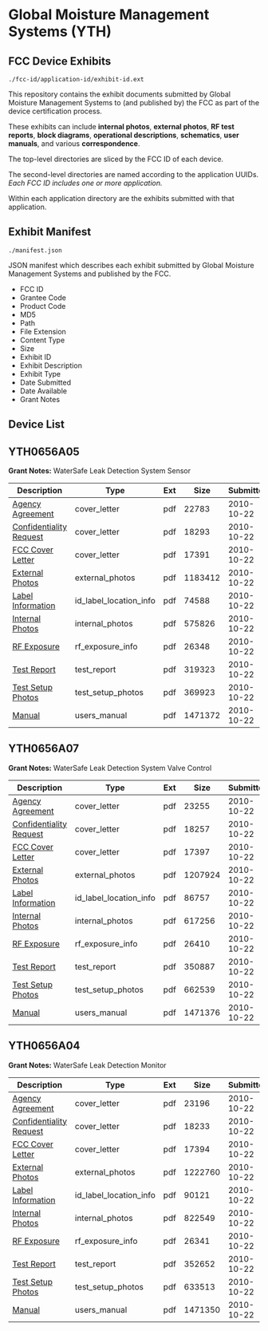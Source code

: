 # Global Moisture Management Systems (YTH)
## FCC Device Exhibits

```
./fcc-id/application-id/exhibit-id.ext
```

This repository contains the exhibit documents submitted by Global Moisture Management Systems to (and published by) the FCC as part of the device certification process.

These exhibits can include **internal photos**, **external photos**, **RF test reports**, **block diagrams**, **operational descriptions**, **schematics**, **user manuals**, and various **correspondence**.

The top-level directories are sliced by the FCC ID of each device.

The second-level directories are named according to the application UUIDs. *Each FCC ID includes one or more application.*

Within each application directory are the exhibits submitted with that application. 

## Exhibit Manifest

```
./manifest.json
```

JSON manifest which describes each exhibit submitted by Global Moisture Management Systems and published by the FCC.

- FCC ID
- Grantee Code
- Product Code
- MD5
- Path
- File Extension
- Content Type
- Size
- Exhibit ID
- Exhibit Description
- Exhibit Type
- Date Submitted
- Date Available
- Grant Notes

## Device List
## YTH0656A05
**Grant Notes:** WaterSafe Leak Detection System Sensor

| Description | Type | Ext | Size | Submitted | Available |
| ----------- | ---- | --- | ---- | --------- | --------- |
| [Agency Agreement](YTH0656A05/cf8215a0e76a75ac5b77d7a38e50bbd0/1364324.pdf) | cover_letter | pdf | 22783 | 2010-10-22 | 2010-10-22 |
| [Confidentiality Request](YTH0656A05/cf8215a0e76a75ac5b77d7a38e50bbd0/1364325.pdf) | cover_letter | pdf | 18293 | 2010-10-22 | 2010-10-22 |
| [FCC Cover Letter](YTH0656A05/cf8215a0e76a75ac5b77d7a38e50bbd0/1364326.pdf) | cover_letter | pdf | 17391 | 2010-10-22 | 2010-10-22 |
| [External Photos](YTH0656A05/cf8215a0e76a75ac5b77d7a38e50bbd0/1364323.pdf) | external_photos | pdf | 1183412 | 2010-10-22 | 2010-10-22 |
| [Label Information](YTH0656A05/cf8215a0e76a75ac5b77d7a38e50bbd0/1364328.pdf) | id_label_location_info | pdf | 74588 | 2010-10-22 | 2010-10-22 |
| [Internal Photos](YTH0656A05/cf8215a0e76a75ac5b77d7a38e50bbd0/1364327.pdf) | internal_photos | pdf | 575826 | 2010-10-22 | 2010-10-22 |
| [RF Exposure](YTH0656A05/cf8215a0e76a75ac5b77d7a38e50bbd0/1364330.pdf) | rf_exposure_info | pdf | 26348 | 2010-10-22 | 2010-10-22 |
| [Test Report](YTH0656A05/cf8215a0e76a75ac5b77d7a38e50bbd0/1364331.pdf) | test_report | pdf | 319323 | 2010-10-22 | 2010-10-22 |
| [Test Setup Photos](YTH0656A05/cf8215a0e76a75ac5b77d7a38e50bbd0/1364332.pdf) | test_setup_photos | pdf | 369923 | 2010-10-22 | 2010-10-22 |
| [Manual](YTH0656A05/cf8215a0e76a75ac5b77d7a38e50bbd0/1364329.pdf) | users_manual | pdf | 1471372 | 2010-10-22 | 2010-10-22 |
## YTH0656A07
**Grant Notes:** WaterSafe Leak Detection System Valve Control

| Description | Type | Ext | Size | Submitted | Available |
| ----------- | ---- | --- | ---- | --------- | --------- |
| [Agency Agreement](YTH0656A07/62486e129605bd6b12dc971c4c0f8e64/1364311.pdf) | cover_letter | pdf | 23255 | 2010-10-22 | 2010-10-22 |
| [Confidentiality Request](YTH0656A07/62486e129605bd6b12dc971c4c0f8e64/1364312.pdf) | cover_letter | pdf | 18257 | 2010-10-22 | 2010-10-22 |
| [FCC Cover Letter](YTH0656A07/62486e129605bd6b12dc971c4c0f8e64/1364313.pdf) | cover_letter | pdf | 17397 | 2010-10-22 | 2010-10-22 |
| [External Photos](YTH0656A07/62486e129605bd6b12dc971c4c0f8e64/1364310.pdf) | external_photos | pdf | 1207924 | 2010-10-22 | 2010-10-22 |
| [Label Information](YTH0656A07/62486e129605bd6b12dc971c4c0f8e64/1364315.pdf) | id_label_location_info | pdf | 86757 | 2010-10-22 | 2010-10-22 |
| [Internal Photos](YTH0656A07/62486e129605bd6b12dc971c4c0f8e64/1364314.pdf) | internal_photos | pdf | 617256 | 2010-10-22 | 2010-10-22 |
| [RF Exposure](YTH0656A07/62486e129605bd6b12dc971c4c0f8e64/1364317.pdf) | rf_exposure_info | pdf | 26410 | 2010-10-22 | 2010-10-22 |
| [Test Report](YTH0656A07/62486e129605bd6b12dc971c4c0f8e64/1364318.pdf) | test_report | pdf | 350887 | 2010-10-22 | 2010-10-22 |
| [Test Setup Photos](YTH0656A07/62486e129605bd6b12dc971c4c0f8e64/1364319.pdf) | test_setup_photos | pdf | 662539 | 2010-10-22 | 2010-10-22 |
| [Manual](YTH0656A07/62486e129605bd6b12dc971c4c0f8e64/1364316.pdf) | users_manual | pdf | 1471376 | 2010-10-22 | 2010-10-22 |
## YTH0656A04
**Grant Notes:** WaterSafe Leak Detection Monitor

| Description | Type | Ext | Size | Submitted | Available |
| ----------- | ---- | --- | ---- | --------- | --------- |
| [Agency Agreement](YTH0656A04/9a55ea36e245f59a295f7ac7b6cd3778/1364298.pdf) | cover_letter | pdf | 23196 | 2010-10-22 | 2010-10-22 |
| [Confidentiality Request](YTH0656A04/9a55ea36e245f59a295f7ac7b6cd3778/1364299.pdf) | cover_letter | pdf | 18233 | 2010-10-22 | 2010-10-22 |
| [FCC Cover Letter](YTH0656A04/9a55ea36e245f59a295f7ac7b6cd3778/1364300.pdf) | cover_letter | pdf | 17394 | 2010-10-22 | 2010-10-22 |
| [External Photos](YTH0656A04/9a55ea36e245f59a295f7ac7b6cd3778/1364297.pdf) | external_photos | pdf | 1222760 | 2010-10-22 | 2010-10-22 |
| [Label Information](YTH0656A04/9a55ea36e245f59a295f7ac7b6cd3778/1364302.pdf) | id_label_location_info | pdf | 90121 | 2010-10-22 | 2010-10-22 |
| [Internal Photos](YTH0656A04/9a55ea36e245f59a295f7ac7b6cd3778/1364301.pdf) | internal_photos | pdf | 822549 | 2010-10-22 | 2010-10-22 |
| [RF Exposure](YTH0656A04/9a55ea36e245f59a295f7ac7b6cd3778/1364304.pdf) | rf_exposure_info | pdf | 26341 | 2010-10-22 | 2010-10-22 |
| [Test Report](YTH0656A04/9a55ea36e245f59a295f7ac7b6cd3778/1364305.pdf) | test_report | pdf | 352652 | 2010-10-22 | 2010-10-22 |
| [Test Setup Photos](YTH0656A04/9a55ea36e245f59a295f7ac7b6cd3778/1364306.pdf) | test_setup_photos | pdf | 633513 | 2010-10-22 | 2010-10-22 |
| [Manual](YTH0656A04/9a55ea36e245f59a295f7ac7b6cd3778/1364303.pdf) | users_manual | pdf | 1471350 | 2010-10-22 | 2010-10-22 |

